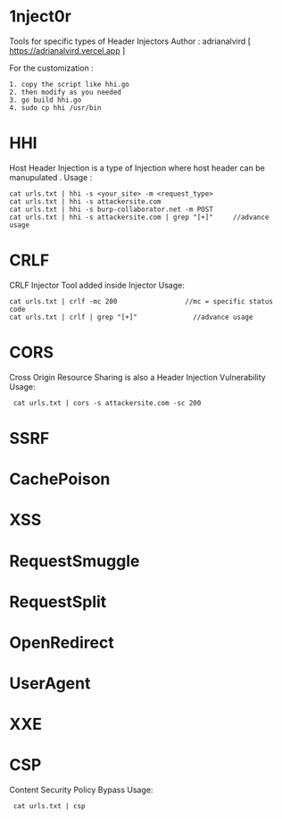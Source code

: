 # 1nject0r
Tools for specific types of Header Injectors
     Author  :  adrianalvird [ https://adrianalvird.vercel.app ]

 For the customization :

    1. copy the script like hhi.go 
    2. then modify as you needed
    3. go build hhi.go 
    4. sudo cp hhi /usr/bin




# HHI
 Host Header Injection is a type of Injection where host header can be manupulated .
 Usage :
 
    cat urls.txt | hhi -s <your_site> -m <request_type>
    cat urls.txt | hhi -s attackersite.com
    cat urls.txt | hhi -s burp-collaborator.net -m POST
    cat urls.txt | hhi -s attackersite.com | grep "[+]"     //advance usage

# CRLF
CRLF Injector Tool added inside Injector 
Usage: 

    cat urls.txt | crlf -mc 200                 //mc = specific status code 
    cat urls.txt | crlf | grep "[+]"              //advance usage  
    
    

# CORS
Cross Origin Resource Sharing is also a Header Injection Vulnerability
Usage: 

     cat urls.txt | cors -s attackersite.com -sc 200

# SSRF 

# CachePoison

# XSS

# RequestSmuggle

# RequestSplit

# OpenRedirect

# UserAgent

# XXE

# CSP
Content Security Policy Bypass
Usage: 

     cat urls.txt | csp



